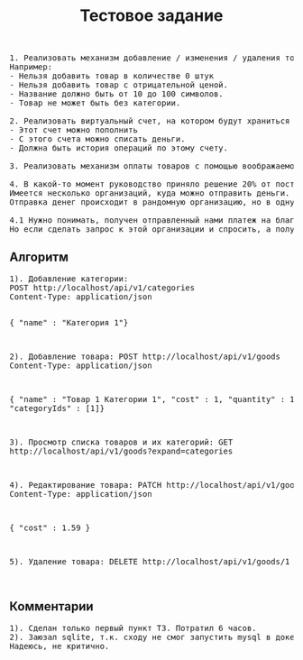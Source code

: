 <p align="center">
    <h1 align="center">Тестовое задание</h1>
    <br>
</p>

<pre>
1. Реализовать механизм добавление / изменения / удаления товаров с валидацией данных.
Например: 
- Нельзя добавить товар в количестве 0 штук
- Нельзя добавить товар с отрицательной ценой.
- Название должно быть от 10 до 100 символов.
- Товар не может быть без категории.

2. Реализовать виртуальный счет, на котором будут храниться деньги в одной валюте (USD)
- Этот счет можно пополнить
- С этого счета можно списать деньги.
- Должна быть история операций по этому счету.

3. Реализовать механизм оплаты товаров с помощью воображаемого эквайринга с зачислением денег на виртуальный счет.

4. В какой-то момент руководство приняло решение 20% от поступлений на счет отправлять на благотворительность.
Имеется несколько организаций, куда можно отправить деньги.
Отправка денег происходит в рандомную организацию, но в одну и ту же организацию второй раз в день можно отправить только если во все другие организации уже были отправлены деньги.

4.1 Нужно понимать, получен отправленный нами платеж на благотворительность или нет. Организация нам не может об этом сообщить сразу, т.к деньги идут через промежуточный банк.
Но если сделать запрос к этой организации и спросить, а получен ли платеж с номером №, то она ответит Да или нет, если Да, то какого числа.</pre>

<h2>Алгоритм</h2>
<pre>
1). Добавление категории:
POST http://localhost/api/v1/categories
Content-Type: application/json

{ "name" : "Категория 1"}

2). Добавление товара:
POST http://localhost/api/v1/goods
Content-Type: application/json

{ "name" : "Товар 1 Категории 1", "cost" : 1,  "quantity" : 1,  "categoryIds" : [1]}

3). Просмотр списка товаров и их категорий:
GET http://localhost/api/v1/goods?expand=categories

4). Редактирование товара:
PATCH http://localhost/api/v1/goods/1
Content-Type: application/json

{ "cost" : 1.59 }

5). Удаление товара:
DELETE http://localhost/api/v1/goods/1

</pre>

<h2>Комментарии</h2>
<pre>
1). Сделан только первый пункт ТЗ. Потратил 6 часов.
2). Заюзал sqlite, т.к. сходу не смог запустить mysql в докере, а времени разбираться не было.
Надеюсь, не критично.
</pre>